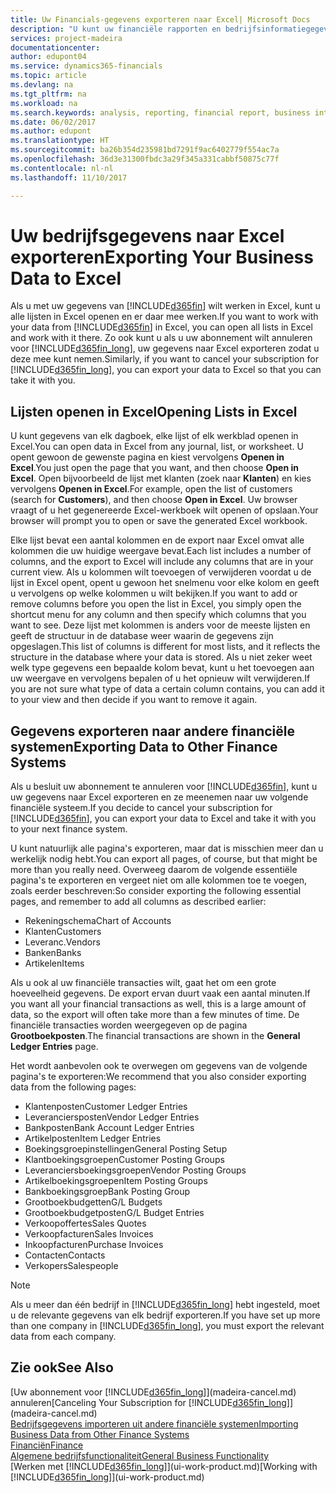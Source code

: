 ```yaml
---
title: Uw Financials-gegevens exporteren naar Excel| Microsoft Docs
description: "U kunt uw financiële rapporten en bedrijfsinformatiegegevens uit Dynamics 365 Business edition exporteren naar Excel of uw Financials-gegevens in Excel openen."
services: project-madeira
documentationcenter: 
author: edupont04
ms.service: dynamics365-financials
ms.topic: article
ms.devlang: na
ms.tgt_pltfrm: na
ms.workload: na
ms.search.keywords: analysis, reporting, financial report, business intelligence, BI, Excel
ms.date: 06/02/2017
ms.author: edupont
ms.translationtype: HT
ms.sourcegitcommit: ba26b354d235981bd7291f9ac6402779f554ac7a
ms.openlocfilehash: 36d3e31300fbdc3a29f345a331cabbf50875c77f
ms.contentlocale: nl-nl
ms.lasthandoff: 11/10/2017

---
```

# <a name="exporting-your-business-data-to-excel"></a><span data-ttu-id="cd5ff-103">Uw bedrijfsgegevens naar Excel exporteren</span><span class="sxs-lookup"><span data-stu-id="cd5ff-103">Exporting Your Business Data to Excel</span></span>
<span data-ttu-id="cd5ff-104">Als u met uw gegevens van [!INCLUDE[d365fin](includes/d365fin_md.md)] wilt werken in Excel, kunt u alle lijsten in Excel openen en er daar mee werken.</span><span class="sxs-lookup"><span data-stu-id="cd5ff-104">If you want to work with your data from [!INCLUDE[d365fin](includes/d365fin_md.md)] in Excel, you can open all lists in Excel and work with it there.</span></span> <span data-ttu-id="cd5ff-105">Zo ook kunt u als u uw abonnement wilt annuleren voor [!INCLUDE[d365fin_long](includes/d365fin_long_md.md)], uw gegevens naar Excel exporteren zodat u deze mee kunt nemen.</span><span class="sxs-lookup"><span data-stu-id="cd5ff-105">Similarly, if you want to cancel your subscription for [!INCLUDE[d365fin_long](includes/d365fin_long_md.md)], you can export your data to Excel so that you can take it with you.</span></span>

## <a name="opening-lists-in-excel"></a><span data-ttu-id="cd5ff-106">Lijsten openen in Excel</span><span class="sxs-lookup"><span data-stu-id="cd5ff-106">Opening Lists in Excel</span></span>
<span data-ttu-id="cd5ff-107">U kunt gegevens van elk dagboek, elke lijst of elk werkblad openen in Excel.</span><span class="sxs-lookup"><span data-stu-id="cd5ff-107">You can open data in Excel from any journal, list, or worksheet.</span></span> <span data-ttu-id="cd5ff-108">U opent gewoon de gewenste pagina en kiest vervolgens **Openen in Excel**.</span><span class="sxs-lookup"><span data-stu-id="cd5ff-108">You just open the page that you want, and then choose **Open in Excel**.</span></span> <span data-ttu-id="cd5ff-109">Open bijvoorbeeld de lijst met klanten (zoek naar **Klanten**) en kies vervolgens **Openen in Excel**.</span><span class="sxs-lookup"><span data-stu-id="cd5ff-109">For example, open the list of customers (search for **Customers**), and then choose **Open in Excel**.</span></span> <span data-ttu-id="cd5ff-110">Uw browser vraagt of u het gegenereerde Excel-werkboek wilt openen of opslaan.</span><span class="sxs-lookup"><span data-stu-id="cd5ff-110">Your browser will prompt you to open or save the generated Excel workbook.</span></span>  

<span data-ttu-id="cd5ff-111">Elke lijst bevat een aantal kolommen en de export naar Excel omvat alle kolommen die uw huidige weergave bevat.</span><span class="sxs-lookup"><span data-stu-id="cd5ff-111">Each list includes a number of columns, and the export to Excel will include any columns that are in your current view.</span></span> <span data-ttu-id="cd5ff-112">Als u kolommen wilt toevoegen of verwijderen voordat u de lijst in Excel opent, opent u gewoon het snelmenu voor elke kolom en geeft u vervolgens op welke kolommen u wilt bekijken.</span><span class="sxs-lookup"><span data-stu-id="cd5ff-112">If you want to add or remove columns before you open the list in Excel, you simply open the shortcut menu for any column and then specify which columns that you want to see.</span></span> <span data-ttu-id="cd5ff-113">Deze lijst met kolommen is anders voor de meeste lijsten en geeft de structuur in de database weer waarin de gegevens zijn opgeslagen.</span><span class="sxs-lookup"><span data-stu-id="cd5ff-113">This list of columns is different for most lists, and it reflects the structure in the database where your data is stored.</span></span> <span data-ttu-id="cd5ff-114">Als u niet zeker weet welk type gegevens een bepaalde kolom bevat, kunt u het toevoegen aan uw weergave en vervolgens bepalen of u het opnieuw wilt verwijderen.</span><span class="sxs-lookup"><span data-stu-id="cd5ff-114">If you are not sure what type of data a certain column contains, you can add it to your view and then decide if you want to remove it again.</span></span>  

## <a name="exporting-data-to-other-finance-systems"></a><span data-ttu-id="cd5ff-115">Gegevens exporteren naar andere financiële systemen</span><span class="sxs-lookup"><span data-stu-id="cd5ff-115">Exporting Data to Other Finance Systems</span></span>
<span data-ttu-id="cd5ff-116">Als u besluit uw abonnement te annuleren voor [!INCLUDE[d365fin](includes/d365fin_md.md)], kunt u uw gegevens naar Excel exporteren en ze meenemen naar uw volgende financiële systeem.</span><span class="sxs-lookup"><span data-stu-id="cd5ff-116">If you decide to cancel your subscription for [!INCLUDE[d365fin](includes/d365fin_md.md)], you can export your data to Excel and take it with you to your next finance system.</span></span>  

<span data-ttu-id="cd5ff-117">U kunt natuurlijk alle pagina's exporteren, maar dat is misschien meer dan u werkelijk nodig hebt.</span><span class="sxs-lookup"><span data-stu-id="cd5ff-117">You can export all pages, of course, but that might be more than you really need.</span></span> <span data-ttu-id="cd5ff-118">Overweeg daarom de volgende essentiële pagina's te exporteren en vergeet niet om alle kolommen toe te voegen, zoals eerder beschreven:</span><span class="sxs-lookup"><span data-stu-id="cd5ff-118">So consider exporting the following essential pages, and remember to add all columns as described earlier:</span></span>  

* <span data-ttu-id="cd5ff-119">Rekeningschema</span><span class="sxs-lookup"><span data-stu-id="cd5ff-119">Chart of Accounts</span></span>  
* <span data-ttu-id="cd5ff-120">Klanten</span><span class="sxs-lookup"><span data-stu-id="cd5ff-120">Customers</span></span>  
* <span data-ttu-id="cd5ff-121">Leveranc.</span><span class="sxs-lookup"><span data-stu-id="cd5ff-121">Vendors</span></span>  
* <span data-ttu-id="cd5ff-122">Banken</span><span class="sxs-lookup"><span data-stu-id="cd5ff-122">Banks</span></span>  
* <span data-ttu-id="cd5ff-123">Artikelen</span><span class="sxs-lookup"><span data-stu-id="cd5ff-123">Items</span></span>  

<span data-ttu-id="cd5ff-124">Als u ook al uw financiële transacties wilt, gaat het om een grote hoeveelheid gegevens. De export ervan duurt vaak een aantal minuten.</span><span class="sxs-lookup"><span data-stu-id="cd5ff-124">If you want all your financial transactions as well, this is a large amount of data, so the export will often take more than a few minutes of time.</span></span> <span data-ttu-id="cd5ff-125">De financiële transacties worden weergegeven op de pagina **Grootboekposten**.</span><span class="sxs-lookup"><span data-stu-id="cd5ff-125">The financial transactions are shown in the **General Ledger Entries** page.</span></span>  

<span data-ttu-id="cd5ff-126">Het wordt aanbevolen ook te overwegen om gegevens van de volgende pagina's te exporteren:</span><span class="sxs-lookup"><span data-stu-id="cd5ff-126">We recommend that you also consider exporting data from the following pages:</span></span>  

* <span data-ttu-id="cd5ff-127">Klantenposten</span><span class="sxs-lookup"><span data-stu-id="cd5ff-127">Customer Ledger Entries</span></span>  
* <span data-ttu-id="cd5ff-128">Leveranciersposten</span><span class="sxs-lookup"><span data-stu-id="cd5ff-128">Vendor Ledger Entries</span></span>  
* <span data-ttu-id="cd5ff-129">Bankposten</span><span class="sxs-lookup"><span data-stu-id="cd5ff-129">Bank Account Ledger Entries</span></span>  
* <span data-ttu-id="cd5ff-130">Artikelposten</span><span class="sxs-lookup"><span data-stu-id="cd5ff-130">Item Ledger Entries</span></span>  
* <span data-ttu-id="cd5ff-131">Boekingsgroepinstellingen</span><span class="sxs-lookup"><span data-stu-id="cd5ff-131">General Posting Setup</span></span>  
* <span data-ttu-id="cd5ff-132">Klantboekingsgroepen</span><span class="sxs-lookup"><span data-stu-id="cd5ff-132">Customer Posting Groups</span></span>  
* <span data-ttu-id="cd5ff-133">Leveranciersboekingsgroepen</span><span class="sxs-lookup"><span data-stu-id="cd5ff-133">Vendor Posting Groups</span></span>  
* <span data-ttu-id="cd5ff-134">Artikelboekingsgroepen</span><span class="sxs-lookup"><span data-stu-id="cd5ff-134">Item Posting Groups</span></span>  
* <span data-ttu-id="cd5ff-135">Bankboekingsgroep</span><span class="sxs-lookup"><span data-stu-id="cd5ff-135">Bank Posting Group</span></span>  
* <span data-ttu-id="cd5ff-136">Grootboekbudgetten</span><span class="sxs-lookup"><span data-stu-id="cd5ff-136">G/L Budgets</span></span>  
* <span data-ttu-id="cd5ff-137">Grootboekbudgetposten</span><span class="sxs-lookup"><span data-stu-id="cd5ff-137">G/L Budget Entries</span></span>  
* <span data-ttu-id="cd5ff-138">Verkoopoffertes</span><span class="sxs-lookup"><span data-stu-id="cd5ff-138">Sales Quotes</span></span>  
* <span data-ttu-id="cd5ff-139">Verkoopfacturen</span><span class="sxs-lookup"><span data-stu-id="cd5ff-139">Sales Invoices</span></span>  
* <span data-ttu-id="cd5ff-140">Inkoopfacturen</span><span class="sxs-lookup"><span data-stu-id="cd5ff-140">Purchase Invoices</span></span>  
* <span data-ttu-id="cd5ff-141">Contacten</span><span class="sxs-lookup"><span data-stu-id="cd5ff-141">Contacts</span></span>  
* <span data-ttu-id="cd5ff-142">Verkopers</span><span class="sxs-lookup"><span data-stu-id="cd5ff-142">Salespeople</span></span>  

> [!NOTE]  
>   <span data-ttu-id="cd5ff-143">Als u meer dan één bedrijf in [!INCLUDE[d365fin_long](includes/d365fin_long_md.md)] hebt ingesteld, moet u de relevante gegevens van elk bedrijf exporteren.</span><span class="sxs-lookup"><span data-stu-id="cd5ff-143">If you have set up more than one company in [!INCLUDE[d365fin_long](includes/d365fin_long_md.md)], you must export the relevant data from each company.</span></span>

## <a name="see-also"></a><span data-ttu-id="cd5ff-144">Zie ook</span><span class="sxs-lookup"><span data-stu-id="cd5ff-144">See Also</span></span>
<span data-ttu-id="cd5ff-145">[Uw abonnement voor [!INCLUDE[d365fin_long](includes/d365fin_long_md.md)]](madeira-cancel.md) annuleren</span><span class="sxs-lookup"><span data-stu-id="cd5ff-145">[Canceling Your Subscription for [!INCLUDE[d365fin_long](includes/d365fin_long_md.md)]](madeira-cancel.md)</span></span>  
[<span data-ttu-id="cd5ff-146">Bedrijfsgegevens importeren uit andere financiële systemen</span><span class="sxs-lookup"><span data-stu-id="cd5ff-146">Importing Business Data from Other Finance Systems</span></span>](upload-data.md)  
[<span data-ttu-id="cd5ff-147">Financiën</span><span class="sxs-lookup"><span data-stu-id="cd5ff-147">Finance</span></span>](finance.md)  
[<span data-ttu-id="cd5ff-148">Algemene bedrijfsfunctionaliteit</span><span class="sxs-lookup"><span data-stu-id="cd5ff-148">General Business Functionality</span></span>](ui-across-business-areas.md)  
<span data-ttu-id="cd5ff-149">[Werken met [!INCLUDE[d365fin_long](includes/d365fin_long_md.md)]](ui-work-product.md)</span><span class="sxs-lookup"><span data-stu-id="cd5ff-149">[Working with [!INCLUDE[d365fin_long](includes/d365fin_long_md.md)]](ui-work-product.md)</span></span>  

